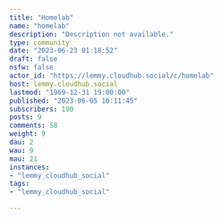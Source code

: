 ```yaml
---
title: "Homelab" 
name: "homelab"
description: "Description not available."
type: community
date: "2023-06-23 01:18:52"
draft: false
nsfw: false
actor_id: "https://lemmy.cloudhub.social/c/homelab"
host: lemmy.cloudhub.social
lastmod: "1969-12-31 19:00:00"
published: "2023-06-05 10:11:45"
subscribers: 190
posts: 9
comments: 58
weight: 9
dau: 2
wau: 9
mau: 21
instances:
- "lemmy_cloudhub_social"
tags: 
- "lemmy_cloudhub_social"

---
```

